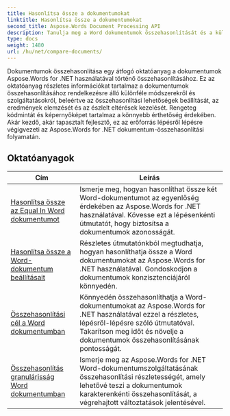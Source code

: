 ```yaml
---
title: Hasonlítsa össze a dokumentumokat
linktitle: Hasonlítsa össze a dokumentumokat
second_title: Aspose.Words Document Processing API
description: Tanulja meg a Word dokumentumok összehasonlítását és a különbségek azonosítását az Aspose.Words for .NET használatával. Útmutatók és gyakorlati példák mellékelve.
type: docs
weight: 1480
url: /hu/net/compare-documents/
---
```


Dokumentumok összehasonlítása egy átfogó oktatóanyag a dokumentumok Aspose.Words for .NET használatával történő összehasonlításához. Ez az oktatóanyag részletes információkat tartalmaz a dokumentumok összehasonlításához rendelkezésre álló különféle módszerekről és szolgáltatásokról, beleértve az összehasonlítási lehetőségek beállítását, az eredmények elemzését és az észlelt eltérések kezelését. Rengeteg kódmintát és képernyőképet tartalmaz a könnyebb érthetőség érdekében. Akár kezdő, akár tapasztalt fejlesztő, ez az erőforrás lépésről lépésre végigvezeti az Aspose.Words for .NET dokumentum-összehasonlítási folyamatán.

 ## Oktatóanyagok
| Cím | Leírás |
| --- | --- |
| [Hasonlítsa össze az Equal In Word dokumentumot](./compare-for-equal/) | Ismerje meg, hogyan hasonlíthat össze két Word-dokumentumot az egyenlőség érdekében az Aspose.Words for .NET használatával. Kövesse ezt a lépésenkénti útmutatót, hogy biztosítsa a dokumentumok azonosságát. |
| [Hasonlítsa össze a Word-dokumentum beállításait](./compare-options/) | Részletes útmutatónkból megtudhatja, hogyan hasonlíthatja össze a Word dokumentumokat az Aspose.Words for .NET használatával. Gondoskodjon a dokumentumok konzisztenciájáról könnyedén. |
| [Összehasonlítási cél a Word dokumentumban](./comparison-target/) | Könnyedén összehasonlíthatja a Word-dokumentumokat az Aspose.Words for .NET használatával ezzel a részletes, lépésről-lépésre szóló útmutatóval. Takarítson meg időt és növelje a dokumentumok összehasonlításának pontosságát. |
| [Összehasonlítás granulárisság Word dokumentumban](./comparison-granularity/) | Ismerje meg az Aspose.Words for .NET Word-dokumentumszolgáltatásának összehasonlítási részletességét, amely lehetővé teszi a dokumentumok karakterenkénti összehasonlítását, a végrehajtott változtatások jelentésével. |
